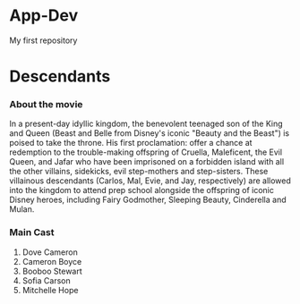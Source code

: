 # App-Dev
My first repository

# **Descendants**

### About the movie
  In a present-day idyllic kingdom, the benevolent teenaged son of the King and Queen (Beast and Belle from Disney's iconic "Beauty and the Beast") is poised to take the throne. His first proclamation: offer a chance at redemption to the trouble-making offspring of Cruella, Maleficent, the Evil Queen, and Jafar who have been imprisoned on a forbidden island with all the other villains, sidekicks, evil step-mothers and step-sisters. These villainous descendants (Carlos, Mal, Evie, and Jay, respectively) are allowed into the kingdom to attend prep school alongside the offspring of iconic Disney heroes, including Fairy Godmother, Sleeping Beauty, Cinderella and Mulan. 
  
  ### **Main Cast**
  1. Dove Cameron
  2. Cameron Boyce
  3. Booboo Stewart
  4. Sofia Carson
  5. Mitchelle Hope
  
